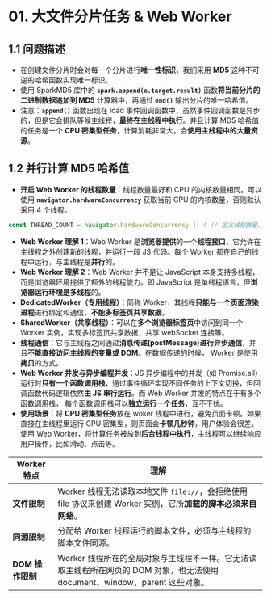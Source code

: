 #  01. 大文件分片任务 & Web Worker

## 1.1 问题描述

- 在创建文件分片时会对每一个分片进行**唯一性标识**，我们采用 **MD5** 这种不可逆的哈希函数实现唯一标识。
- 使用 SparkMD5 库中的 **`spark.append(e.target.result)`** 函数**将当前分片的二进制数据追加到 MD5** 计算器中，再通过 **`end()`** 输出分片的唯一哈希值。
- 注意：**`append()`** 函数出现在 load 事件回调函数中，虽然事件回调函数是异步的，但是它会排队等候主线程，**最终在主线程中执行**。并且计算 MD5 哈希值的任务是一个 **CPU 密集型任务**，计算消耗非常大，会**使用主线程中的大量资源**。

## 1.2 并行计算 MD5 哈希值

- **开启 Web Worker 的线程数量**：线程数量最好和 CPU 的内核数量相同。可以使用 **`navigator.hardwareConcurrency`** 获取当前 CPU 的内核数量，否则默认采用 4 个线程。

```js
const THREAD_COUNT = navigator.hardwareConcurrency || 4 // 定义线程数量，与 CPU 内核数量一致
```

- **Web Worker 理解 1**：Web Worker 是**浏览器提供**的一个**线程接口**，它允许在主线程之外创建新的线程，并运行一段 JS 代码。每个 Worker 都在自己的线程中运行，与主线程是**并行**的。
- **Web Worker 理解 2**：Web Worker 并不是让 JavaScript 本身支持多线程，而是浏览器环境提供了额外的线程能力。即 JavaScript 是单线程语言，但**浏览器运行环境是多线程**的。
- **DedicatedWorker（专用线程）**：简称 Worker，其线程**只能与一个页面渲染进程**进行绑定和通信，**不能多标签页共享数据**。
- **SharedWorker（共享线程）**：可以在**多个浏览器标签页**中访问到同一个 Worker 实例，实现多标签页共享数据，共享 webSocket 连接等。
- **线程通信**：它与主线程之间通过**消息传递(postMessage)**进行**异步通信**，并且**不能直接访问主线程的变量或 DOM**。在数据传递的时候， Worker 是使用**拷贝**的方式。
- **Web Worker 并发与异步编程并发**：JS 异步编程中的并发（如 Promise.all）运行时**只有一个函数调用栈**，通过事件循环实现不同任务的上下文切换，但回调函数代码逻辑依然**由 JS 串行运行**。而 Web Worker 并发的特点在于有多个函数调用栈， 每个函数调用栈可以**独立运行一个任务**，互不干扰。
- **使用场景**：将 **CPU 密集型任务**放在 woker 线程中进行，避免页面卡顿。如果直接在主线程里运行 CPU 密集型，则页面会**卡顿几秒钟**，用户体验会很差。使用 Web Worker，将计算任务被放到**后台线程中执行**，主线程可以继续响应用户操作，比如滑动、点击等。

| **Worker 特点**  | **理解**                                                     |
| ---------------- | ------------------------------------------------------------ |
| **文件限制**     | Worker 线程无法读取本地文件 `file://`，会拒绝使用 file 协议来创建 Worker 实例，它所**加载的脚本必须来自网络**。 |
| **同源限制**     | 分配给 Worker 线程运行的脚本文件，必须与主线程的脚本文件同源。 |
| **DOM 操作限制** | Worker 线程所在的全局对象与主线程不一样。它无法读取主线程所在网页的 DOM 对象，也无法使用 document、window、parent 这些对象。 |

